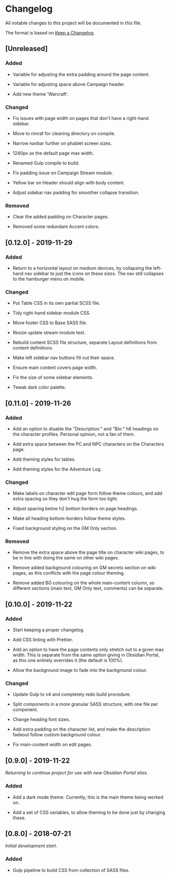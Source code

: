 # Changelog

All notable changes to this project will be documented in this file.

The format is based on [Keep a Changelog](https://keepachangelog.com/en/1.0.0/).


## [Unreleased]

### Added

- Variable for adjusting the extra padding around the page content.

- Variable for adjusting space above Campaign header.

- Add new theme 'Warcraft'.

### Changed

- Fix issues with page width on pages that don't have a right-hand sidebar.

- Move to rimraf for cleaning directory on compile.

- Narrow navbar further on phablet screen sizes. 

- 1240px as the default page max width.

- Renamed Gulp compile to build.

- Fix padding issue on Campaign Stream module. 

- Yellow bar on Header should align with body content.

- Adjust sidebar nav padding for smoother collapse transition.

### Removed

- Clear the added padding on Character pages.

- Removed some redundant Accent colors.


## [0.12.0] - 2019-11-29

### Added

- Return to a horizontal layout on medium devices, by collapsing the left-hand nav sidebar to just the icons on these sizes. The nav still collapses to the hamburger menu on mobile.

### Changed

- Put Table CSS in its own partial SCSS file.

- Tidy right-hand sidebar module CSS.

- Move footer CSS to Base SASS file.

- Resize update stream module text.

- Rebuild content SCSS file structure, separate Layout definitions from content definitions.

- Make left sidebar nav buttons fill out their space.

- Ensure main content covers page width.

- Fix the size of some sidebar elements.

- Tweak dark color palette.

## [0.11.0] - 2019-11-26

### Added

- Add an option to disable the "Description:" and "Bio:" h6 headings on the character profiles. Personal opinion, not a fan of them.

- Add extra space between the PC and NPC characters on the Characters page.

- Add theming styles for tables.

- Add theming styles for the Adventure Log.

### Changed

- Make labels on character edit page form follow theme colours, and add extra spacing so they don't hug the form too tight.

- Adjust spacing below h2 bottom borders on page headings.

- Make all heading bottom-borders follow theme styles.

- Fixed background styling on the GM Only section.

### Removed

- Remove the extra space above the page title on character wiki pages, to be in line with doing the same on other wiki pages.

- Remove added background colouring on GM secrets section on wiki pages, as this conflicts with the page colour theming.

- Remove added BG colouring on the whole main-content column, so different sections (main text, GM Only text, comments) can be separate.

## [0.10.0] - 2019-11-22

### Added

- Start keeping a proper changelog.

- Add CSS linting with Prettier.

- Add an option to have the page contents only stretch out to a given max width. This is separate from the same option giving in Obsidian Portal, as this one entirely overrides it (the default is 100%).

- Allow the background image to fade into the background colour.

### Changed

- Update Gulp to v4 and completely redo build procedure.

- Split components in a more granular SASS structure, with one file per component.

- Change heading font sizes.

- Add extra padding on the character list, and make the description fadeout follow custom background colour.

- Fix main-content width on edit pages.

## [0.9.0] - 2019-11-22

_Returning to continue project for use with new Obsidian Portal sites._

### Added

- Add a dark mode theme. Currently, this is the main theme being worked on.

- Add a set of CSS variables, to allow theming to be done just by changing these.

## [0.8.0] - 2018-07-21

_Initial development start._

### Added

- Gulp pipeline to build CSS from collection of SASS files.
